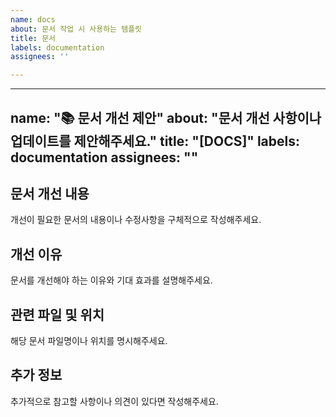 ```yaml
---
name: docs
about: 문서 작업 시 사용하는 템플릿
title: 문서
labels: documentation
assignees: ''

---
```


---
name: "📚 문서 개선 제안"
about: "문서 개선 사항이나 업데이트를 제안해주세요."
title: "[DOCS]"
labels: documentation
assignees: ""
---

## 문서 개선 내용
개선이 필요한 문서의 내용이나 수정사항을 구체적으로 작성해주세요.

## 개선 이유
문서를 개선해야 하는 이유와 기대 효과를 설명해주세요.

## 관련 파일 및 위치
해당 문서 파일명이나 위치를 명시해주세요.

## 추가 정보
추가적으로 참고할 사항이나 의견이 있다면 작성해주세요.
